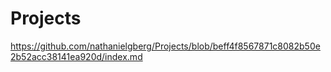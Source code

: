 # Projects
https://github.com/nathanielgberg/Projects/blob/beff4f8567871c8082b50e2b52acc38141ea920d/index.md
